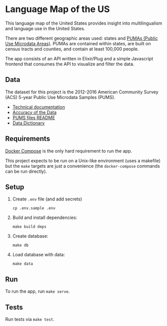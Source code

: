 # Language Map of the US

This language map of the United States provides insight into multilingualism and language use in the United States.

There are two different geographic areas used: states and [PUMAs (Public Use Microdata Areas)](https://www.census.gov/geo/reference/puma.html). PUMAs are contained within states, are built on census tracts and counties, and contain at least 100,000 people.

The app consists of an API written in Elixir/Plug and a simple Javascript frontend that consumes the API to visualize and filter the data.

## Data

The dataset for this project is the 2012-2016 American Community Survey (ACS) 5-year Public Use Microdata Samples (PUMS).

* [Technical documentation](https://www.census.gov/programs-surveys/acs/technical-documentation/pums/documentation.2016.html)
* [Accuracy of the Data](https://www2.census.gov/programs-surveys/acs/tech_docs/pums/accuracy/2012_2016AccuracyPUMS.pdf)
* [PUMS files README](https://www2.census.gov/programs-surveys/acs/tech_docs/pums/ACS2012_2016_PUMS_README.pdf)
* [Data Dictionary](https://www2.census.gov/programs-surveys/acs/tech_docs/pums/data_dict/PUMS_Data_Dictionary_2012-2016.pdf)

## Requirements

[Docker Compose](https://docs.docker.com/compose/install/) is the only hard requirement to run the app.

This project expects to be run on a Unix-like environment (uses a makefile) but the `make` targets are just a convenience (the `docker-compose` commands can be run directly).

## Setup

1. Create `.env` file (and add secrets)
    ```
    cp .env.sample .env
    ```
1. Build and install dependencies:
    ```
    make build deps
    ```
1. Create database:
    ```
    make db
    ```
1. Load database with data:
    ```
    make data
    ```

## Run

To run the app, run `make serve`.

## Tests

Run tests via `make test`.
